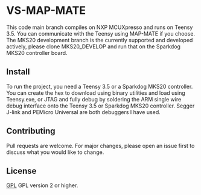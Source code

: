 # VS-MAP-MATE
This code main branch compiles on NXP MCUXpresso and runs on Teensy 3.5. You can communicate with the Teensy using MAP-MATE if you choose. The MKS20 development branch is the currently supported and developed actively, please clone MKS20_DEVELOP and run that on the Sparkdog MKS20 controller board.

## Install
To run the project, you need a Teensy 3.5 or a Sparkdog MKS20 controller. You can create the hex to download using binary utilities and load using Teensy.exe, or JTAG and fully debug by soldering the ARM single wire debug interface onto the Teensy 3.5 or Sparkdog MKS20 controller. Segger J-link and PEMicro Universal are both debuggers I have used.

## Contributing
Pull requests are welcome. For major changes, please open an issue first to discuss what you would like to change.

## License
[GPL](http://www.gnu.org/licenses/gpl.html) GPL version 2 or higher.



